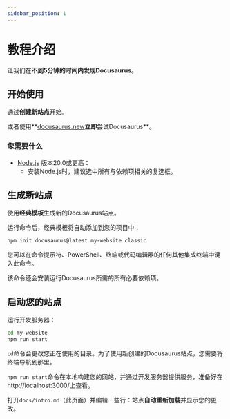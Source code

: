```yaml
---
sidebar_position: 1
---
```


# 教程介绍

让我们在**不到5分钟的时间内发现Docusaurus**。

## 开始使用

通过**创建新站点**开始。

或者使用**[docusaurus.new](https://docusaurus.new)**立即**尝试Docusaurus**。

### 您需要什么

- [Node.js](https://nodejs.org/en/download/) 版本20.0或更高：
  - 安装Node.js时，建议选中所有与依赖项相关的复选框。

## 生成新站点

使用**经典模板**生成新的Docusaurus站点。

运行命令后，经典模板将自动添加到您的项目中：

```bash
npm init docusaurus@latest my-website classic
```

您可以在命令提示符、PowerShell、终端或代码编辑器的任何其他集成终端中键入此命令。

该命令还会安装运行Docusaurus所需的所有必要依赖项。

## 启动您的站点

运行开发服务器：

```bash
cd my-website
npm run start
```

`cd`命令会更改您正在使用的目录。为了使用新创建的Docusaurus站点，您需要将终端导航到那里。

`npm run start`命令在本地构建您的网站，并通过开发服务器提供服务，准备好在http://localhost:3000/上查看。

打开`docs/intro.md`（此页面）并编辑一些行：站点**自动重新加载**并显示您的更改。